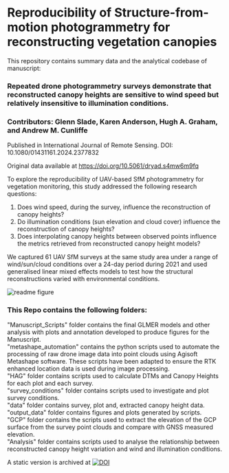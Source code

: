 # Reproducibility of Structure-from-motion photogrammetry for reconstructing vegetation canopies

This repository contains summary data and the analytical codebase of manuscript:
### Repeated drone photogrammetry surveys demonstrate that reconstructed canopy heights are sensitive to wind speed but relatively insensitive to illumination conditions.  
### Contributors: Glenn Slade, Karen Anderson, Hugh A. Graham, and Andrew M. Cunliffe  
Published in International Journal of Remote Sensing.
DOI: 10.1080/01431161.2024.2377832

Original data available at https://doi.org/10.5061/dryad.s4mw6m9fq


To explore the reproducibility of UAV-based SfM photogrammetry for vegetation monitoring, this study addressed the following research questions: 
1) Does wind speed, during the survey, influence the reconstruction of canopy heights?
2) Do illumination conditions (sun elevation and cloud cover) influence the reconstruction of canopy heights?
3) Does interpolating canopy heights between observed points influence the metrics retrieved from reconstructed canopy height models?

We captured 61 UAV SfM surveys at the same study area under a range of wind/sun/cloud conditions over a 24-day period during 2021 and used generalised linear mixed effects models to test how the structural reconstructions varied with environmental conditions. 

![readme figure](https://github.com/TESS-Laboratory/Reproducibility/assets/71012708/787487fa-9f22-4b8e-bdf0-002d7b14a067)

### This Repo contains the following folders:  
"Manuscript_Scripts" folder contains the final GLMER models and other analysis with plots and annotation developed to produce figures for the Manuscript.  
"metashape_automation" contains the python scripts used to automate the processing of raw drone image data into point clouds using  Agisoft Metashape software. These scripts have been adapted to ensure the RTK enhanced location data is used during image processing.  
"HAG" folder contains scripts used to calculate DTMs and Canopy Heights for each plot and each survey.  
"survey_conditions" folder contains scripts used to investigate and plot survey conditions.    
"data" folder contains survey, plot and, extracted canopy height data.  
"output_data" folder contains figures and plots generated by scripts.    
"GCP" folder contains the scripts used to extract the elevation of the GCP surface from the survey point clouds and compare with GNSS measured elevation.  
"Analysis" folder contains scripts used to analyse the relationship between reconstructed canopy height variation and wind and illumination conditions.  

A static version is archived at [![DOI](https://zenodo.org/badge/377184515.svg)](https://zenodo.org/doi/10.5281/zenodo.10626899)
